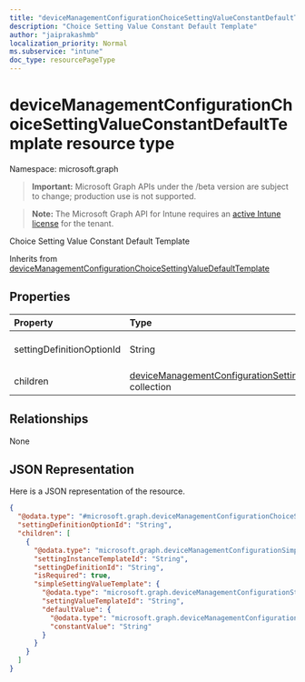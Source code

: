 ```yaml
---
title: "deviceManagementConfigurationChoiceSettingValueConstantDefaultTemplate resource type"
description: "Choice Setting Value Constant Default Template"
author: "jaiprakashmb"
localization_priority: Normal
ms.subservice: "intune"
doc_type: resourcePageType
---
```


# deviceManagementConfigurationChoiceSettingValueConstantDefaultTemplate resource type

Namespace: microsoft.graph
> **Important:** Microsoft Graph APIs under the /beta version are subject to change; production use is not supported.

> **Note:** The Microsoft Graph API for Intune requires an [active Intune license](https://go.microsoft.com/fwlink/?linkid=839381) for the tenant.


Choice Setting Value Constant Default Template


Inherits from [deviceManagementConfigurationChoiceSettingValueDefaultTemplate](../resources/intune-deviceconfigv2-devicemanagementconfigurationchoicesettingvaluedefaulttemplate.md)

## Properties
|Property|Type|Description|
|:---|:---|:---|
|settingDefinitionOptionId|String|Default Constant Value|
|children|[deviceManagementConfigurationSettingInstanceTemplate](../resources/intune-deviceconfigv2-devicemanagementconfigurationsettinginstancetemplate.md) collection|Option Children|

## Relationships
None

## JSON Representation
Here is a JSON representation of the resource.
<!-- {
  "blockType": "resource",
  "@odata.type": "microsoft.graph.deviceManagementConfigurationChoiceSettingValueConstantDefaultTemplate"
}
-->
``` json
{
  "@odata.type": "#microsoft.graph.deviceManagementConfigurationChoiceSettingValueConstantDefaultTemplate",
  "settingDefinitionOptionId": "String",
  "children": [
    {
      "@odata.type": "microsoft.graph.deviceManagementConfigurationSimpleSettingInstanceTemplate",
      "settingInstanceTemplateId": "String",
      "settingDefinitionId": "String",
      "isRequired": true,
      "simpleSettingValueTemplate": {
        "@odata.type": "microsoft.graph.deviceManagementConfigurationStringSettingValueTemplate",
        "settingValueTemplateId": "String",
        "defaultValue": {
          "@odata.type": "microsoft.graph.deviceManagementConfigurationStringSettingValueConstantDefaultTemplate",
          "constantValue": "String"
        }
      }
    }
  ]
}
```
